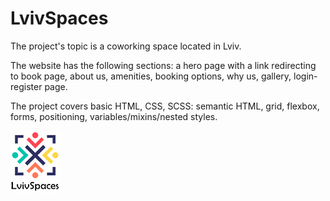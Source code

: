 # LvivSpaces

The project's topic is a coworking space located in Lviv.

The website has the following sections: a hero page with a link redirecting to book page, about us, amenities, booking options, why us, gallery, login-register page.

The project covers basic HTML, CSS, SCSS: semantic HTML, grid, flexbox, forms, positioning, variables/mixins/nested styles.

![Logo](./img/logo.png)
